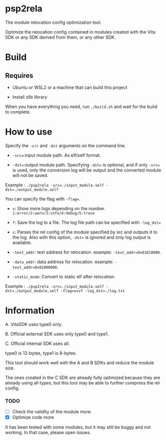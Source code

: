 # psp2rela

The module relocation config optimization tool.

Optimize the relocation config contained in modules created with the Vita SDK or any SDK derived from them, or any other SDK.

# Build

## Requires

- Ubuntu or WSL2 or a machine that can build this project

- Install zlib library

When you have everything you need, run `./build.sh` and wait for the build to complete.

# How to use

Specify the `-src` and `-dst` arguments on the command line.

- `-src=`:input module path. As elf/self format.

- `-dst=`:output module path. Specifying `-dst=` is optional, and if only `-src=` is used, only the conversion log will be output and the converted module will not be saved.

Example : `./psp2rela -src=./input_module.self -dst=./output_module.self`

You can specify the flag with `-flag=`.

- `v`: Show more logs depending on the number. `1:error/2:warn/3:info/4:debug/5:trace`

- `f`: Save the log to a file. The log file path can be specified with `-log_dst=`

- `s`: Parses the rel config of the module specified by src and outputs it to the log. Also with this option, `-dst=` is ignored and only log output is available.

- `-text_addr`: text address for relocation. example: `-text_addr=0x81010000`.

- `-data_addr`: data address for relocation. example: `-text_addr=0x81080000`.

- `-static_mode`: Convert to static elf after relocation.

Example : `./psp2rela -src=./input_module.self -dst=./output_module.self -flag=vvvf -log_dst=./log.txt`

# Information

A. VitaSDK uses type0 only.

B. Official external SDK uses only type0 and type1.

C. Official internal SDK uses all.

type0 is 12-bytes, type1 is 8-bytes.

This tool should work well with the A and B SDKs and reduce the module size.

The ones created in the C SDK are already fully optimized because they are already using all types, but this tool may be able to further compress the rel config.

### TODO

- [ ] Check the validity of the module more.
- [x] Optimize code more

It has been tested with some modules, but it may still be buggy and not working. In that case, please open issues.
